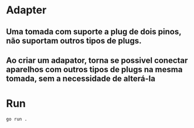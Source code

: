 # Adapter

## Uma tomada com suporte a plug de dois pinos, não suportam outros tipos de plugs.

## Ao criar um adapator, torna se possivel conectar aparelhos com outros tipos de plugs na mesma tomada, sem a necessidade de alterá-la


# Run

```
go run .
```